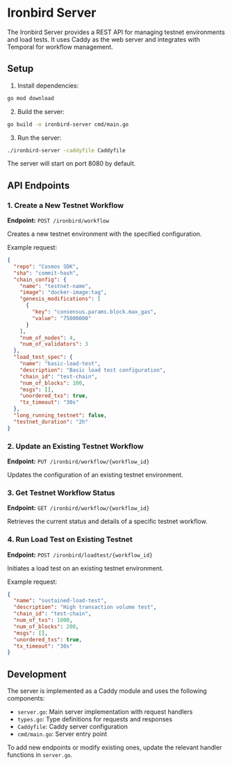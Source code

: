 # Ironbird Server

The Ironbird Server provides a REST API for managing testnet environments and load tests. It uses Caddy as the web server and integrates with Temporal for workflow management.

## Setup

1. Install dependencies:
```bash
go mod download
```

2. Build the server:
```bash
go build -o ironbird-server cmd/main.go
```

3. Run the server:
```bash
./ironbird-server -caddyfile Caddyfile
```

The server will start on port 8080 by default.

## API Endpoints

### 1. Create a New Testnet Workflow

**Endpoint:** `POST /ironbird/workflow`

Creates a new testnet environment with the specified configuration.

Example request:
```json
{
  "repo": "Cosmos SDK",
  "sha": "commit-hash",
  "chain_config": {
    "name": "testnet-name",
    "image": "docker-image:tag",
    "genesis_modifications": [
      {
        "key": "consensus.params.block.max_gas",
        "value": "75000000"
      }
    ],
    "num_of_nodes": 4,
    "num_of_validators": 3
  },
  "load_test_spec": {
    "name": "basic-load-test",
    "description": "Basic load test configuration",
    "chain_id": "test-chain",
    "num_of_blocks": 100,
    "msgs": [],
    "unordered_txs": true,
    "tx_timeout": "30s"
  },
  "long_running_testnet": false,
  "testnet_duration": "2h"
}
```

### 2. Update an Existing Testnet Workflow

**Endpoint:** `PUT /ironbird/workflow/{workflow_id}`

Updates the configuration of an existing testnet environment.

### 3. Get Testnet Workflow Status

**Endpoint:** `GET /ironbird/workflow/{workflow_id}`

Retrieves the current status and details of a specific testnet workflow.

### 4. Run Load Test on Existing Testnet

**Endpoint:** `POST /ironbird/loadtest/{workflow_id}`

Initiates a load test on an existing testnet environment.

Example request:
```json
{
  "name": "sustained-load-test",
  "description": "High transaction volume test",
  "chain_id": "test-chain",
  "num_of_txs": 1000,
  "num_of_blocks": 200,
  "msgs": [],
  "unordered_txs": true,
  "tx_timeout": "30s"
}
```

## Development

The server is implemented as a Caddy module and uses the following components:

- `server.go`: Main server implementation with request handlers
- `types.go`: Type definitions for requests and responses
- `Caddyfile`: Caddy server configuration
- `cmd/main.go`: Server entry point

To add new endpoints or modify existing ones, update the relevant handler functions in `server.go`. 